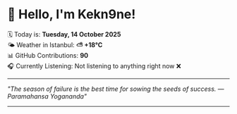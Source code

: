 # 👋 Hello, I'm Kekn9ne!

🗓️ Today is: **Tuesday, 14 October 2025**  
🌤️ Weather in Istanbul: **⛅️  +18°C**  
📊 GitHub Contributions: **90**  
🎧 Currently Listening: Not listening to anything right now ❌

---

_"The season of failure is the best time for sowing the seeds of success.  — *Paramahansa Yogananda*"_

---
